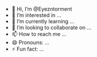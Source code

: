 - 👋 Hi, I’m @Eyezntorment
- 👀 I’m interested in ...
- 🌱 I’m currently learning ...
- 💞️ I’m looking to collaborate on ...
- 📫 How to reach me ...
- 😄 Pronouns: ...
- ⚡ Fun fact: ...

<!---
Eyezntorment/Eyezntorment is a ✨ special ✨ repository because its `README.md` (this file) appears on your GitHub profile.
You can click the Preview link to take a look at your changes.
--->

